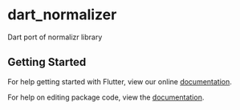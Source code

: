 # dart_normalizer

Dart port of normalizr library

## Getting Started

For help getting started with Flutter, view our online [documentation](https://flutter.io/).

For help on editing package code, view the [documentation](https://flutter.io/developing-packages/).
